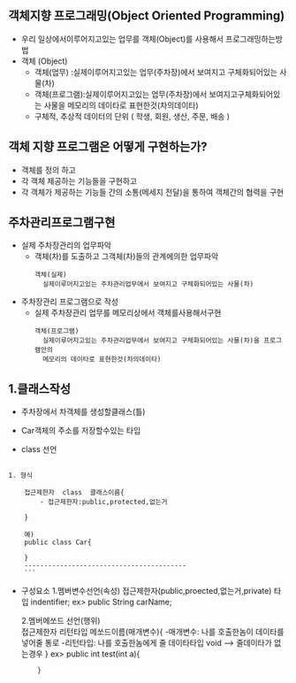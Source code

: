 
## 객체지향 프로그래밍(Object Oriented Programming)
  - 우리 일상에서이루어지고있는 업무를 객체(Object)를 사용해서 프로그래밍하는방법
  - 객체 (Object)
	 - 객체(업무)   :실제이루어지고있는 업무(주차장)에서 보여지고 구체화되어있는 사물(차)  
	 - 객체(프로그램):실제이루어지고있는 업무(주차장)에서 보여지고구체화되어있는 사물을 메모리의 데이타로 표현한것(차의데이타) 
	 - 구체적, 추상적 데이터의 단위 ( 학생, 회원, 생산, 주문, 배송 )

## 객체 지향 프로그램은 어떻게 구현하는가?

- 객체를 정의 하고 
- 각 객체 제공하는 기능들을 구현하고
- 각 객체가 제공하는 기능들 간의 소통(메세지 전달)을 통하여 객체간의 협력을 구현 



 ## 주차관리프로그램구현
 
   - 실제 주차장관리의 업무파악
     - 객체(차)를 도출하고 그객체(차)들의 관계에의한 업무파악
       ```
       객체(실제)
         실제이루어지고있는 주차관리업무에서 보여지고 구체화되어있는 사물(차)    
       ```
   - 주차장관리 프로그램으로 작성 
     - 실제 주차장관리 업무를 메모리상에서 객체를사용해서구현
       ```
       객체(프로그램)
         실제이루어지고있는 주차관리업무에서 보여지고 구체화되어있는 사물(차)을 프로그램안의
         메모리의 데이타로 표현한것(차의데이타)
       ```

  ## 1.클래스작성
  -  주차장에서 차객체를 생성할클래스(틀)
  -  Car객체의 주소를 저장할수있는 타입

  -  class 선언
        ```
   	1. 형식     
        
		접근제한자  class  클래스이름{
			- 접근제한자:public,protected,없는거
		
		} 
  
	 	예)
		public class Car{
		
		}
        -----------------------------------------
        ```    
	
   - 구성요소
      1.멤버변수선언(속성)
         접근제한자(public,proected,없는거,private) 타입 indentifier;
         ex> public String carName;
         
      2.멤버메쏘드 선언(행위)    
         접근제한자 리턴타입 메쏘드이름(매개변수){
            -매개변수: 나를 호출한놈이 데이타를 넣어줄 통로
         	 -리턴타입: 나를 호출한놈에게 줄 데이타타입 
               void --> 줄데이타가 없는경우
         }
         ex> public int test(int a){
         	  	
             }
 






